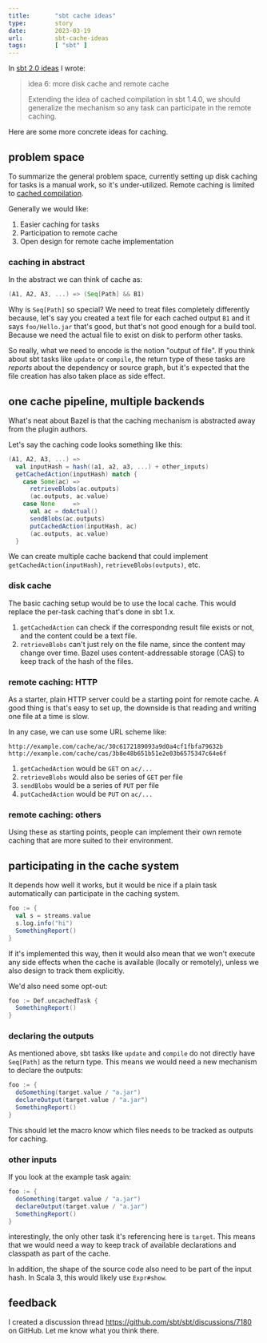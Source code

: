 ```yaml
---
title:       "sbt cache ideas"
type:        story
date:        2023-03-19
url:         sbt-cache-ideas
tags:        [ "sbt" ]
---
```


In [sbt 2.0 ideas](/sbt-2.0-ideas) I wrote:

> idea 6: more disk cache and remote cache
>
> Extending the idea of cached compilation in sbt 1.4.0, we should generalize the mechanism so any task can participate in the remote caching.

Here are some more concrete ideas for caching.

## problem space

To summarize the general problem space, currently setting up disk caching for tasks is a manual work, so it's under-utilized. Remote caching is limited to [cached compilation](/cached-compilation-for-sbt/).

Generally we would like:
1. Easier caching for tasks
2. Participation to remote cache
3. Open design for remote cache implementation

### caching in abstract

In the abstract we can think of cache as:

```scala
(A1, A2, A3, ...) => (Seq[Path] && B1)
```

Why is `Seq[Path]` so special? We need to treat files completely differently because, let's say you created a text file for each cached output `B1` and it says `foo/Hello.jar` that's good, but that's not good enough for a build tool. Because we need the actual file to exist on disk to perform other tasks.

So really, what we need to encode is the notion "output of file". If you think about sbt tasks like `update` or `compile`, the return type of these tasks are *reports* about the dependency or source graph, but it's expected that the file creation has also taken place as side effect.

## one cache pipeline, multiple backends

What's neat about Bazel is that the caching mechanism is abstracted away from the plugin authors.

Let's say the caching code looks something like this:

```scala
(A1, A2, A3, ...) =>
  val inputHash = hash((a1, a2, a3, ...) + other_inputs)
  getCachedAction(inputHash) match {
    case Some(ac) =>
      retrieveBlobs(ac.outputs)
      (ac.outputs, ac.value)
    case None     =>
      val ac = doActual()
      sendBlobs(ac.outputs)
      putCachedAction(inputHash, ac)
      (ac.outputs, ac.value)
  }
```

We can create multiple cache backend that could implement `getCachedAction(inputHash)`, `retrieveBlobs(outputs)`, etc.

### disk cache

The basic caching setup would be to use the local cache. This would replace the per-task caching that's done in sbt 1.x.

1. `getCachedAction` can check if the correspondng result file exists or not, and the content could be a text file.
2. `retrieveBlobs` can't just rely on the file name, since the content may change over time. Bazel uses content-addressable storage (CAS) to keep track of the hash of the files.

### remote caching: HTTP

As a starter, plain HTTP server could be a starting point for remote cache. A good thing is that's easy to set up, the downside is that reading and writing one file at a time is slow.

In any case, we can use some URL scheme like:

```
http://example.com/cache/ac/30c6172189093a9d0a4cf1fbfa79632b
http://example.com/cache/cas/3b8e48b651b51e2e03b6575347c64e6f
```

1. `getCachedAction` would be `GET` on `ac/...`
2. `retrieveBlobs` would also be series of `GET` per file
3. `sendBlobs` would be a series of `PUT` per file
4. `putCachedAction` would be `PUT` on `ac/...`

### remote caching: others

Using these as starting points, people can implement their own remote caching that are more suited to their environment.

## participating in the cache system

It depends how well it works, but it would be nice if a plain task automatically can participate in the caching system.

```scala
foo := {
  val s = streams.value
  s.log.info("hi")
  SomethingReport()
}
```

If it's implemented this way, then it would also mean that we won't execute any side effects when the cache is available (locally or remotely), unless we also design to track them explicitly.

We'd also need some opt-out:

```scala
foo := Def.uncachedTask {
  SomethingReport()
}
```

### declaring the outputs

As mentioned above, sbt tasks like `update` and `compile` do not directly have `Seq[Path]` as the return type. This means we would need a new mechanism to declare the outputs:

```scala
foo := {
  doSomething(target.value / "a.jar")
  declareOutput(target.value / "a.jar")
  SomethingReport()
}
```

This should let the macro know which files needs to be tracked as outputs for caching.

### other inputs

If you look at the example task again:

```scala
foo := {
  doSomething(target.value / "a.jar")
  declareOutput(target.value / "a.jar")
  SomethingReport()
}
```

interestingly, the only other task it's referencing here is `target`. This means that we would need a way to keep track of available declarations and classpath as part of the cache.

In addition, the shape of the source code also need to be part of the input hash. In Scala 3, this would likely use `Expr#show`.

## feedback

I created a discussion thread <https://github.com/sbt/sbt/discussions/7180> on GitHub. Let me know what you think there.

